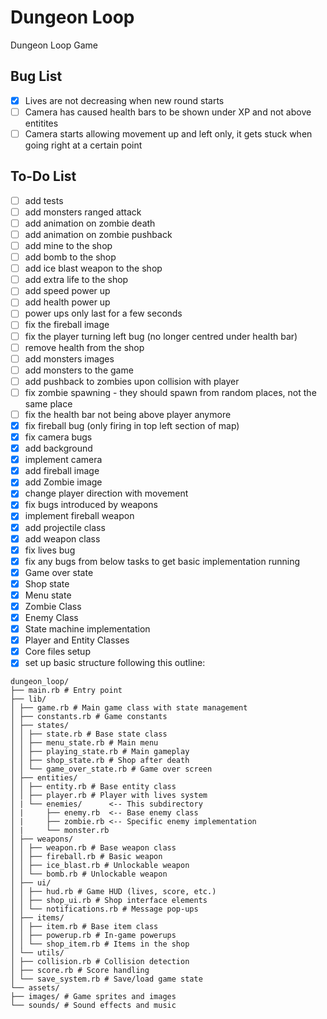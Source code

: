 # Dungeon Loop

Dungeon Loop Game

## Bug List

- [x] Lives are not decreasing when new round starts
- [ ] Camera has caused health bars to be shown under XP and not above entitites
- [ ] Camera starts allowing movement up and left only, it gets stuck when going right at a certain point

## To-Do List

- [ ] add tests
- [ ] add monsters ranged attack
- [ ] add animation on zombie death
- [ ] add animation on zombie pushback
- [ ] add mine to the shop
- [ ] add bomb to the shop
- [ ] add ice blast weapon to the shop
- [ ] add extra life to the shop
- [ ] add speed power up
- [ ] add health power up
- [ ] power ups only last for a few seconds
- [ ] fix the fireball image
- [ ] fix the player turning left bug (no longer centred under health bar)
- [ ] remove health from the shop
- [ ] add monsters images
- [ ] add monsters to the game
- [ ] add pushback to zombies upon collision with player
- [ ] fix zombie spawning - they should spawn from random places, not the same place
- [ ] fix the health bar not being above player anymore
- [x] fix fireball bug (only firing in top left section of map)
- [x] fix camera bugs
- [x] add background
- [x] implement camera
- [x] add fireball image
- [x] add Zombie image
- [x] change player direction with movement
- [x] fix bugs introduced by weapons
- [x] implement fireball weapon
- [x] add projectile class
- [x] add weapon class
- [x] fix lives bug
- [x] fix any bugs from below tasks to get basic implementation running
- [x] Game over state
- [x] Shop state
- [x] Menu state
- [x] Zombie Class
- [x] Enemy Class
- [x] State machine implementation
- [x] Player and Entity Classes
- [x] Core files setup
- [x] set up basic structure following this outline:

```
dungeon_loop/
├── main.rb # Entry point
├── lib/
│ ├── game.rb # Main game class with state management
│ ├── constants.rb # Game constants
│ ├── states/
│ │ ├── state.rb # Base state class
│ │ ├── menu_state.rb # Main menu
│ │ ├── playing_state.rb # Main gameplay
│ │ ├── shop_state.rb # Shop after death
│ │ └── game_over_state.rb # Game over screen
│ ├── entities/
│ │ ├── entity.rb # Base entity class
│ │ ├── player.rb # Player with lives system
│ | └── enemies/      <-- This subdirectory
│ |     ├── enemy.rb  <-- Base enemy class
│ |     ├── zombie.rb <-- Specific enemy implementation
│ |     └── monster.rb
│ ├── weapons/
│ │ ├── weapon.rb # Base weapon class
│ │ ├── fireball.rb # Basic weapon
│ │ ├── ice_blast.rb # Unlockable weapon
│ │ └── bomb.rb # Unlockable weapon
│ ├── ui/
│ │ ├── hud.rb # Game HUD (lives, score, etc.)
│ │ ├── shop_ui.rb # Shop interface elements
│ │ └── notifications.rb # Message pop-ups
│ ├── items/
│ │ ├── item.rb # Base item class
│ │ ├── powerup.rb # In-game powerups
│ │ └── shop_item.rb # Items in the shop
│ └── utils/
│ ├── collision.rb # Collision detection
│ ├── score.rb # Score handling
│ └── save_system.rb # Save/load game state
└── assets/
├── images/ # Game sprites and images
└── sounds/ # Sound effects and music
```
